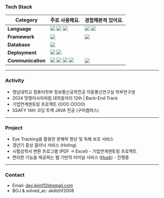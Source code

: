 ### Tech Stack
| Category                 | 주로 사용해요.                                                                                                                                                                                          | 경험해본적 있어요.                                                                                                                                                                     |
|--------------------------|--------------------------------------------------------------------------------------------------------------------------------------------------------------------------------------------------------|-----------------------------------------------------------------------------------------------------------------------------------------------------------------------------------|
| **Language** | <img src="https://img.shields.io/badge/java-007396?style=for-the-badge&logo=java&logoColor=white"> <img src="https://img.shields.io/badge/python-3776AB?style=for-the-badge&logo=python&logoColor=white"> <img src="https://img.shields.io/badge/c++-00599C?style=for-the-badge&logo=c%2B%2B&logoColor=white"> | <img src="https://img.shields.io/badge/c-A8B9CC?style=for-the-badge&logo=c&logoColor=white"> <img src="https://img.shields.io/badge/javascript-F7DF1E?style=for-the-badge&logo=javascript&logoColor=black">  |
| **Framework** | <img src="https://img.shields.io/badge/springboot-6DB33F?style=for-the-badge&logo=springboot&logoColor=white"> | <img src="https://img.shields.io/badge/node.js-339933?style=for-the-badge&logo=Node.js&logoColor=white"> |
| **Database** | <img src="https://img.shields.io/badge/mysql-4479A1?style=for-the-badge&logo=mysql&logoColor=white"> | |
| **Deployment** | <img src="https://img.shields.io/badge/amazon-FF9900?style=for-the-badge&logo=amazon&logoColor=white"> <img src="https://img.shields.io/badge/docker-%230db7ed.svg?style=for-the-badge&logo=docker&logoColor=white"> | |
| **Communication** | <img src="https://img.shields.io/badge/Notion-F3F3F3.svg?style=for-the-badge&logo=notion&logoColor=black"> <img src="https://img.shields.io/badge/github-181717?style=for-the-badge&logo=github&logoColor=white"> <img src="https://img.shields.io/badge/jira-0052CC?style=for-the-badge&logo=jira&logoColor=white"> <img src="https://img.shields.io/badge/confluence-172B4D?style=for-the-badge&logo=confluence&logoColor=white"> | <img src="https://img.shields.io/badge/googlemeet-00897B?style=for-the-badge&logo=googlemeet&logoColor=white"> |


---
### Activity 
- 영남대학교 컴퓨터학부 정보통신공학전공 이동통신연구실 학부연구생
- 2024 멋쟁이사자처럼 대학동아리 12th | Back-End Track
- 기업연계멘토링 프로젝트 (OOO OOOO)
- SSAFY 14th 코딩 트랙 JAVA 전공 (구미캠퍼스)

---
### Project
- Eye Tracking을 활용한 문해력 향상 및 독해 보조 서비스
- 갱년기 증상 클리닉 서비스 (Holing)
- 시험성적서 변환 프로그램 (PDF → Excel) - 기업연계멘토링 프로젝트
- 편리한 기능을 제공하는 웹 기반의 터미널 서비스 ([Husk](https://husk.kr)) - 진행중
 
---
### Contact
- Email: dev.jkjin112@gmail.com
- BOJ & solved_ac: akdlzhf2008
